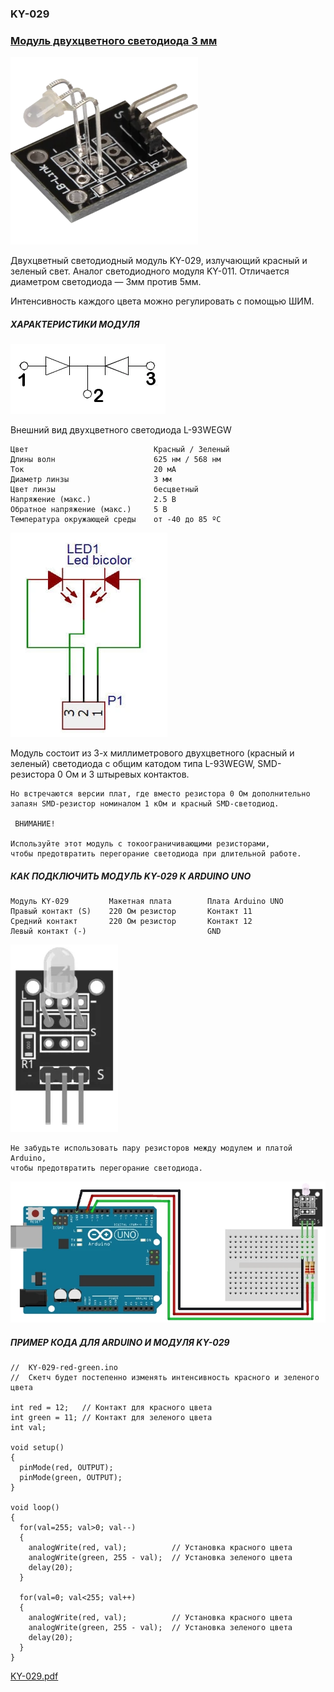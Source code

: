 ### KY-029

### [Модуль двухцветного светодиода 3 мм](https://rxtx.su/mikrokontrollery/arduino/moduli-i-datchiki-k-arduino/cvetodiodnyj-dvuxcvetnyj-modul-ky-029/)

![](KY-029.webp)

Двухцветный светодиодный модуль KY-029, излучающий красный и зеленый свет. Аналог светодиодного модуля KY-011. Отличается диаметром светодиода — 3мм против 5мм.

Интенсивность каждого цвета можно регулировать с помощью ШИМ.

##### ХАРАКТЕРИСТИКИ МОДУЛЯ

![](led_bicolore.webp)

Внешний вид двухцветного светодиода L-93WEGW

```
Цвет	                        Красный / Зеленый
Длины волн	                    625 нм / 568 нм
Ток	                            20 мА
Диаметр линзы	                3 мм
Цвет линзы	                    бесцветный
Напряжение (макс.)	            2.5 В
Обратное напряжение (макс.)	    5 В
Температура окружающей среды    от -40 до 85 ºC
```

![](KY-011_schema-1.webp)

Модуль состоит из 3-х миллиметрового двухцветного (красный и зеленый) светодиода с общим катодом типа L-93WEGW, SMD-резистора 0 Ом и 3 штыревых контактов. 

```
Но встречаются версии плат, где вместо резистора 0 Ом дополнительно 
запаян SMD-резистор номиналом 1 кОм и красный SMD-светодиод.

 ВНИМАНИЕ!
 
Используйте этот модуль с токоограничивающими резисторами, 
чтобы предотвратить перегорание светодиода при длительной работе.
```

##### КАК ПОДКЛЮЧИТЬ МОДУЛЬ KY-029 К ARDUINO UNO

```
Модуль KY-029	      Макетная плата	    Плата Arduino UNO
Правый контакт (S)	  220 Ом резистор	    Контакт 11
Средний контакт	      220 Ом резистор	    Контакт 12
Левый контакт (-)	 	                    GND
```

![](KY-011_fritzing-1-172x300.webp)

```
Не забудьте использовать пару резисторов между модулем и платой Arduino, 
чтобы предотвратить перегорание светодиода.
```

![](KY-029_connection_to_Arduino.webp)

##### ПРИМЕР КОДА ДЛЯ ARDUINO И МОДУЛЯ KY-029

```
//  KY-029-red-green.ino
//  Cкетч будет постепенно изменять интенсивность красного и зеленого цвета

int red = 12;   // Контакт для красного цвета
int green = 11; // Контакт для зеленого цвета
int val;        

void setup() 
{
  pinMode(red, OUTPUT);   
  pinMode(green, OUTPUT);
}

void loop() 
{
  for(val=255; val>0; val--) 
  { 
    analogWrite(red, val);          // Установка красного цвета
    analogWrite(green, 255 - val);  // Установка зеленого цвета
    delay(20);
  }
  
  for(val=0; val<255; val++) 
  { 
    analogWrite(red, val);          // Установка красного цвета
    analogWrite(green, 255 - val);  // Установка зеленого цвета
    delay(20);
  }
}
```
[KY-029.pdf](KY-029.pdf)
